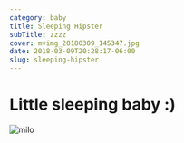 ```yaml
---
category: baby
title: Sleeping Hipster
subTitle: zzzz
cover: mvimg_20180309_145347.jpg
date: 2018-03-09T20:28:17-06:00
slug: sleeping-hipster
---
```

# Little sleeping baby :)

![milo](./mvimg_20180309_145347.jpg)
